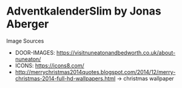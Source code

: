 # AdventkalenderSlim by Jonas Aberger


Image Sources
- DOOR-IMAGES: https://visitnuneatonandbedworth.co.uk/about-nuneaton/
- ICONS: https://icons8.com/
- http://merrychristmas2014quotes.blogspot.com/2014/12/merry-christmas-2014-full-hd-wallpapers.html -> christmas wallpaper
